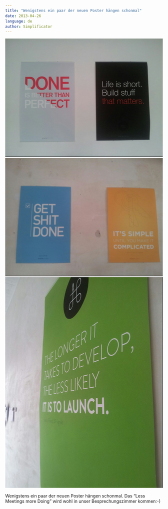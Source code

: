 ```yaml
---
title: "Wenigstens ein paar der neuen Poster hängen schonmal"
date: 2013-04-26
language: de
author: Simplificator
---
```


![](images/tumblr_mluqwnkmtf1s5gaabo1_1280.jpg)
![](images/tumblr_mluqwnkmtf1s5gaabo2_1280.jpg)
![](images/tumblr_mluqwnkmtf1s5gaabo3_1280.jpg)

Wenigstens ein paar der neuen Poster hängen schonmal. Das “Less Meetings more Doing” wird wohl in unser Besprechungszimmer kommen:-)

